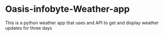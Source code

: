 # Oasis-infobyte-Weather-app
This is a python weather app that uses and API to get and display weather updates for three days
